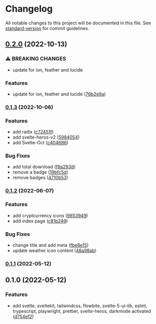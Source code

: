 # Changelog

All notable changes to this project will be documented in this file. See [standard-version](https://github.com/conventional-changelog/standard-version) for commit guidelines.

## [0.2.0](https://github.com/shinokada/svelte-icons-website/compare/v0.1.3...v0.2.0) (2022-10-13)

### ⚠ BREAKING CHANGES

- update for ion, feather and lucide

### Features

- update for ion, feather and lucide ([76b2e9a](https://github.com/shinokada/svelte-icons-website/commit/76b2e9a4ee2993a0213c80bae4e98af878fcfa28))

### [0.1.3](https://github.com/shinokada/svelte-icons-website/compare/v0.1.2...v0.1.3) (2022-10-06)

### Features

- add radix ([c72451f](https://github.com/shinokada/svelte-icons-website/commit/c72451f76da14ff63a5089f37c17a0f81791bfb4))
- add svelte-heros-v2 ([5984054](https://github.com/shinokada/svelte-icons-website/commit/5984054bc3aba43dc4639af664f64c1e938a2914))
- add Svelte-Oct ([c404686](https://github.com/shinokada/svelte-icons-website/commit/c404686ebae66d5532501bb3b06bf17c939b825c))

### Bug Fixes

- add total download ([f8a293d](https://github.com/shinokada/svelte-icons-website/commit/f8a293da106d7d4e26ba61d1e49e58ddf6c79a12))
- remove a badge ([19bfc5d](https://github.com/shinokada/svelte-icons-website/commit/19bfc5d5a949ca1df8bd9a811bf5c022bd6dde30))
- remove badges ([4710b53](https://github.com/shinokada/svelte-icons-website/commit/4710b53fbdf7328d040c5ae7435408f346f8e4f9))

### [0.1.2](https://github.com/shinokada/svelte-icons-website/compare/v0.1.1...v0.1.2) (2022-06-07)

### Features

- add cryptcurrency icons ([9853949](https://github.com/shinokada/svelte-icons-website/commit/98539492246ea3946f6c02ca9ed241591c20f1c1))
- add index page ([c81b249](https://github.com/shinokada/svelte-icons-website/commit/c81b24957a9addcb460e6572639aea26a1d48288))

### Bug Fixes

- change title and add meta ([fbe8e15](https://github.com/shinokada/svelte-icons-website/commit/fbe8e1545b7ac6a0dccc4ff718e892d71e2e5601))
- update weather icon content ([48a98ab](https://github.com/shinokada/svelte-icons-website/commit/48a98abb9c342bd3d1aced408b5375f92ae44add))

### [0.1.1](https://github.com/shinokada/svelte-5-ui-lib-starter/compare/v0.1.0...v0.1.1) (2022-05-12)

## 0.1.0 (2022-05-12)

### Features

- add svelte, sveltekit, tailwindcss, flowbite, svelte-5-ui-lib, eslint, trypescript, playwright, prettier, svelte-heros, darkmode activated ([d754ef2](https://github.com/shinokada/svelte-5-ui-lib-starter/commit/d754ef2c5151af366fe0a8530e6f9509daf79962))
